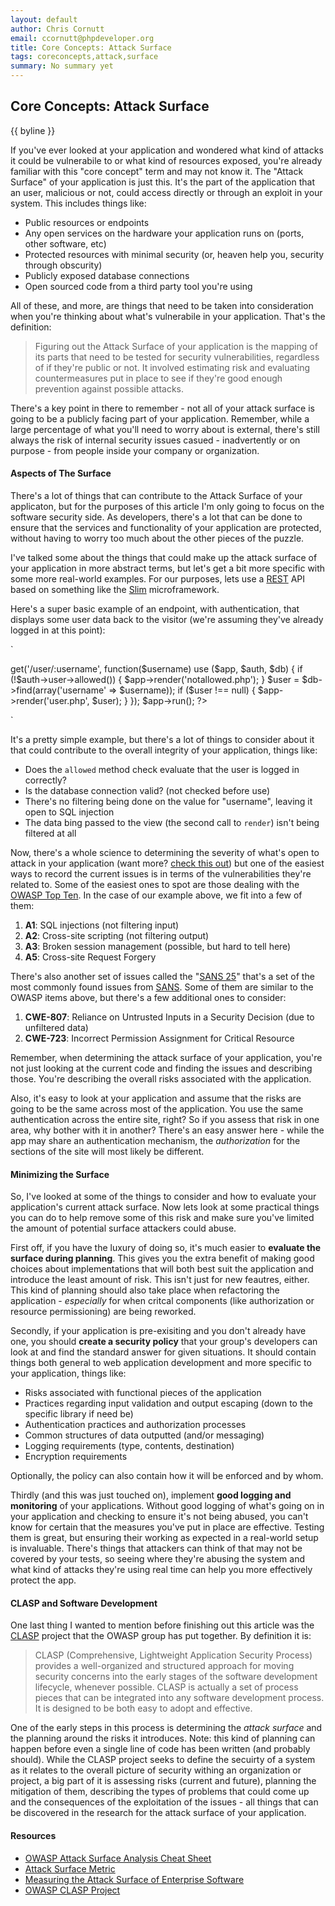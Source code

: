 ```yaml
---
layout: default
author: Chris Cornutt
email: ccornutt@phpdeveloper.org
title: Core Concepts: Attack Surface
tags: coreconcepts,attack,surface
summary: No summary yet
---
```


Core Concepts: Attack Surface
--------------

{{ byline }}

If you've ever looked at your application and wondered what kind of attacks it could be 
vulnerabile to or what kind of resources exposed, you're already familiar with this "core
concept" term and may not know it. The "Attack Surface" of your application is just this.
It's the part of the application that an user, malicious or not, could access directly or
through an exploit in your system. This includes things like:

- Public resources or endpoints
- Any open services on the hardware your application runs on (ports, other software, etc)
- Protected resources with minimal security (or, heaven help you, security through obscurity)
- Publicly exposed database connections
- Open sourced code from a third party tool you're using 

All of these, and more, are things that need to be taken into consideration when you're thinking
about what's vulnerabile in your application. That's the definition:

> Figuring out the Attack Surface of your application is the mapping of its parts that 
> need to be tested for security vulnerabilities, regardless of if they're public or not.
> It involved estimating risk and evaluating countermeasures put in place to see if 
> they're good enough prevention against possible attacks.

There's a key point in there to remember - not all of your attack surface is going to be
a publicly facing part of your application. Remember, while a large percentage of what
you'll need to worry about is external, there's still always the risk of internal security
issues casued - inadvertently or on purpose - from people inside your company or organization.


#### Aspects of The Surface

There's a lot of things that can contribute to the Attack Surface of your applicaton, but 
for the purposes of this article I'm only going to focus on the software security side. As
developers, there's a lot that can be done to ensure that the services and functionality of
your application are protected, without having to worry too much about the other pieces of
the puzzle.

I've talked some about the things that could make up the attack surface of your 
application in more abstract terms, but let's get a bit more specific with some more 
real-world examples. For our purposes, lets use a [REST](http://en.wikipedia.org/wiki/Representational_state_transfer) API
based on something like the [Slim](http://www.slimframework.com/) microframework.

Here's a super basic example of an endpoint, with authentication, that displays some 
user data back to the visitor (we're assuming they've already logged in at this point):

`
<?php
$app = new \Slim\Slim();
$auth = new Auth();
$db = new Db();

$app->get('/user/:username', function($username) use ($app, $auth, $db) {
    if (!$auth->user->allowed()) {
        $app->render('notallowed.php');
    }

    $user = $db->find(array('username' => $username));
    if ($user !== null) {
        $app->render('user.php', $user);
    }
});

$app->run();
?>
`

It's a pretty simple example, but there's a lot of things to consider about it that could
contribute to the overall integrity of your application, things like:

- Does the `allowed` method check evaluate that the user is logged in correctly?
- Is the database connection valid? (not checked before use)
- There's no filtering being done on the value for "username", leaving it open to SQL injection
- The data bing passed to the view (the second call to `render`) isn't being filtered at all

Now, there's a whole science to determining the severity of what's open to attack in your
application (want more? [check this out](http://www.cs.cmu.edu/~wing/publications/Howard-Wing03.pdf))
but one of the easiest ways to record the current issues is in terms of the vulnerabilities 
they're related to. Some of the easiest ones to spot are those dealing with the 
[OWASP Top Ten](https://www.owasp.org/index.php/Category:OWASP_Top_Ten_Project). In the case
of our example above, we fit into a few of them:

1. **A1**: SQL injections (not filtering input)
2. **A2**: Cross-site scripting (not filtering output)
3. **A3**: Broken session management (possible, but hard to tell here)
4. **A5**: Cross-site Request Forgery

There's also another set of issues called the "[SANS 25](http://www.sans.org/top25-software-errors/)" 
that's a set of the most commonly found issues from [SANS](http://sans.org). Some of them
are similar to the OWASP items above, but there's a few additional ones to consider:

1. **CWE-807**: Reliance on Untrusted Inputs in a Security Decision (due to unfiltered data)
2. **CWE-723**: Incorrect Permission Assignment for Critical Resource

Remember, when determining the attack surface of your application, you're not just looking 
at the current code and finding the issues and describing those. You're describing the 
overall risks associated with the application.

Also, it's easy to look at your application and assume that the risks are going to be the same
across most of the application. You use the same authentication across the entire site, right?
So if you assess that risk in one area, why bother with it in another? There's an easy answer
here - while the app may share an authentication mechanism, the *authorization* for the 
sections of the site will most likely be different. 

#### Minimizing the Surface

So, I've looked at some of the things to consider and how to evaluate your application's 
current attack surface. Now lets look at some practical things you can do to help remove
some of this risk and make sure you've limited the amount of potential surface attackers
could abuse.

First off, if you have the luxury of doing so, it's much easier to **evaluate the surface
during planning**. This gives you the extra benefit of making good choices about implementations
that will both best suit the application and introduce the least amount of risk. This isn't
just for new feautres, either. This kind of planning should also take place when refactoring
the application - *especially* for when critcal components (like authorization or resource
permissioning) are being reworked.

Secondly, if your application is pre-exisiting and you don't already have one, you should 
**create a security policy** that your group's developers can look at and find the standard
answer for given situations. It should contain things both general to web application 
development and more specific to your application, things like:

- Risks associated with functional pieces of the application
- Practices regarding input validation and output escaping (down to the specific library if need be)
- Authentication practices and authorization processes
- Common structures of data outputted (and/or messaging)
- Logging requirements (type, contents, destination)
- Encryption requirements

Optionally, the policy can also contain how it will be enforced and by whom.

Thirdly (and this was just touched on), implement **good logging and monitoring** of your 
applications. Without good logging of what's going on in your application and checking to 
ensure it's not being abused, you can't know for certain that the measures you've put in 
place are effective. Testing them is great, but ensuring their working as expected in 
a real-world setup is invaluable. There's things that attackers can think of that may 
not be covered by your tests, so seeing where they're abusing the system and what kind of 
attacks they're using real time can help you more effectively protect the app.

#### CLASP and Software Development

One last thing I wanted to mention before finishing out this article was the [CLASP](https://www.owasp.org/index.php/Category:OWASP_CLASP_Project) project that the OWASP group has put together. By 
definition it is:

> CLASP (Comprehensive, Lightweight Application Security Process) provides a well-organized 
> and structured approach for moving security concerns into the early stages of the software 
> development lifecycle, whenever possible. CLASP is actually a set of process pieces that 
> can be integrated into any software development process. It is designed to be both easy 
> to adopt and effective.

One of the early steps in this process is determining the *attack surface* and the planning
around the risks it introduces. Note: this kind of planning can happen before even a single
line of code has been written (and probably should). While the CLASP project seeks to define
the secuirty of a system as it relates to the overall picture of security withing an 
organization or project, a big part of it is assessing risks (current and future),
planning the mitigation of them, describing the types of problems that could come up
and the consequences of the exploitation of the issues - all things that can be discovered 
in the research for the attack surface of your application.


#### Resources

- [OWASP Attack Surface Analysis Cheat Sheet](https://www.owasp.org/index.php/Attack_Surface_Analysis_Cheat_Sheet)
- [Attack Surface Metric](http://www.cs.cmu.edu/~pratyus/tse10.pdf)
- [Measuring the Attack Surface of Enterprise Software](http://www.cs.cmu.edu/~wing/publications/ManadhataKarabulutWing08.pdf)
- [OWASP CLASP Project](https://www.owasp.org/index.php/Category:OWASP_CLASP_Project)
